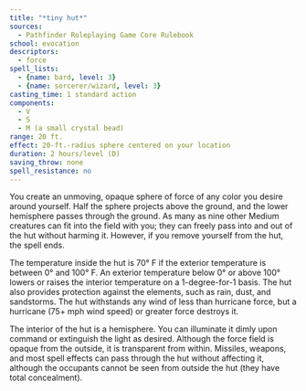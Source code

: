 ```yaml
---
title: "*tiny hut*"
sources:
  - Pathfinder Roleplaying Game Core Rulebook
school: evocation
descriptors:
  - force
spell_lists:
  - {name: bard, level: 3}
  - {name: sorcerer/wizard, level: 3}
casting_time: 1 standard action
components:
  - V
  - S
  - M (a small crystal bead)
range: 20 ft.
effect: 20-ft.-radius sphere centered on your location
duration: 2 hours/level (D)
saving_throw: none
spell_resistance: no
---
```


You create an unmoving, opaque sphere of force of any color you desire around yourself. Half the sphere projects above the ground, and the lower hemisphere passes through the ground. As many as nine other Medium creatures can fit into the field with you; they can freely pass into and out of the hut without harming it. However, if you remove yourself from the hut, the spell ends.

The temperature inside the hut is 70° F if the exterior temperature is between 0° and 100° F. An exterior temperature below 0° or above 100° lowers or raises the interior temperature on a 1-degree-for-1 basis. The hut also provides protection against the elements, such as rain, dust, and sandstorms. The hut withstands any wind of less than hurricane force, but a hurricane (75+ mph wind speed) or greater force destroys it.

The interior of the hut is a hemisphere. You can illuminate it dimly upon command or extinguish the light as desired. Although the force field is opaque from the outside, it is transparent from within. Missiles, weapons, and most spell effects can pass through the hut without affecting it, although the occupants cannot be seen from outside the hut (they have total concealment).

